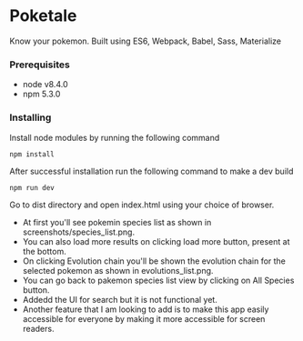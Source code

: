 # Poketale

Know your pokemon. Built using ES6, Webpack, Babel, Sass, Materialize


### Prerequisites

* node v8.4.0
* npm 5.3.0

### Installing
Install node modules by running the following command

```
npm install
```
After successful installation run the following command to make a dev build
```
npm run dev
```
Go to dist directory and open index.html using your choice of browser.
- At first you'll see pokemin species list as shown in screenshots/species_list.png.
- You can also load more results on clicking load more button, present at the bottom. 
- On clicking Evolution chain you'll be shown the evolution chain for the selected pokemon as shown in evolutions_list.png.
- You can go back to pakemon species list view by clicking on All Species button.
- Addedd the UI for search but it is not functional yet. 
- Another feature that I am looking to add is to make this app easily accessible for everyone by making it more accessible for screen readers.


